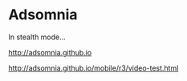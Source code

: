 Adsomnia
===

In stealth mode...

<http://adsomnia.github.io>


<http://adsomnia.github.io/mobile/r3/video-test.html>

